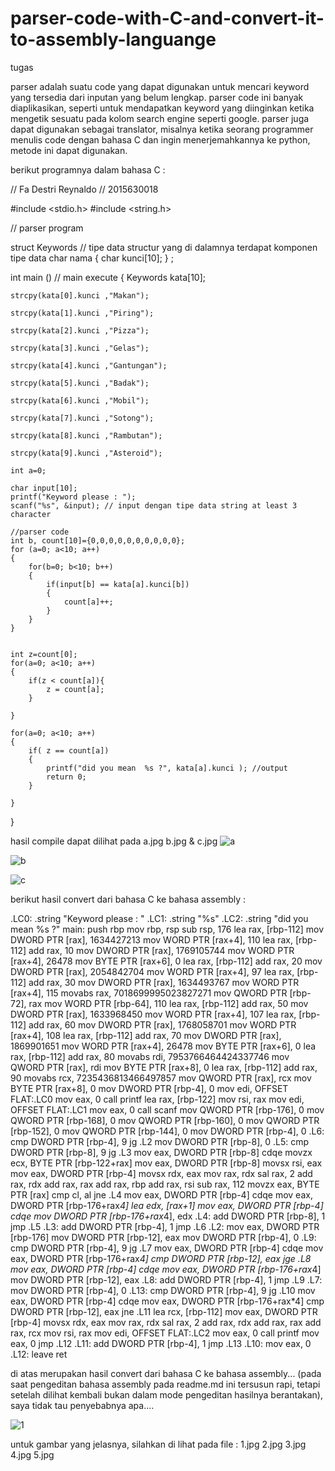 # parser-code-with-C-and-convert-it-to-assembly-languange
tugas

parser adalah suatu code yang dapat digunakan untuk mencari keyword yang tersedia dari inputan yang belum lengkap.
parser code ini banyak diaplikasikan, seperti untuk mendapatkan keyword yang diinginkan ketika mengetik sesuatu pada kolom search engine seperti google.
parser juga dapat digunakan sebagai translator, misalnya ketika seorang programmer menulis code dengan bahasa C dan ingin menerjemahkannya ke python, metode ini dapat digunakan.

berikut programnya dalam bahasa C :

// Fa Destri Reynaldo
// 2015630018


#include <stdio.h>
#include <string.h>

// parser program


struct Keywords // tipe data structur yang di dalamnya terdapat komponen tipe data char nama
{
	char kunci[10];
} ;

int main () // main execute
{
	Keywords kata[10];
	
	strcpy(kata[0].kunci ,"Makan");

	strcpy(kata[1].kunci ,"Piring");

	strcpy(kata[2].kunci ,"Pizza");

	strcpy(kata[3].kunci ,"Gelas");

	strcpy(kata[4].kunci ,"Gantungan");

	strcpy(kata[5].kunci ,"Badak");
	
	strcpy(kata[6].kunci ,"Mobil");
	
	strcpy(kata[7].kunci ,"Sotong");
	
	strcpy(kata[8].kunci ,"Rambutan");
	
	strcpy(kata[9].kunci ,"Asteroid");

	int a=0;

	char input[10];
	printf("Keyword please : ");
	scanf("%s", &input); // input dengan tipe data string at least 3 character
	
	//parser code
	int b, count[10]={0,0,0,0,0,0,0,0,0,0};
	for (a=0; a<10; a++)
	{
		for(b=0; b<10; b++)
		{
			if(input[b] == kata[a].kunci[b])
			{
				count[a]++;
			}
		}
	}

	
	int z=count[0];
	for(a=0; a<10; a++)
	{
		if(z < count[a]){
			z = count[a];
		}
		
	}

	for(a=0; a<10; a++)
	{
		if( z == count[a])
		{
			printf("did you mean  %s ?", kata[a].kunci ); //output
			return 0; 
		}

	}


}

hasil compile dapat dilihat pada a.jpg b.jpg & c.jpg
![a](https://user-images.githubusercontent.com/32272275/34321177-8c739634-e83b-11e7-9db3-145953f60c1d.jpg)

![b](https://user-images.githubusercontent.com/32272275/34321179-920fa948-e83b-11e7-9514-acf4e9cff406.jpg)

![c](https://user-images.githubusercontent.com/32272275/34321182-98ba1a1c-e83b-11e7-8460-e9a7653e08dc.jpg)


berikut hasil convert dari bahasa C ke bahasa assembly : 

.LC0:
  .string "Keyword please : "
.LC1:
  .string "%s"
.LC2:
  .string "did you mean %s ?"
main:
  push rbp
  mov rbp, rsp
  sub rsp, 176
  lea rax, [rbp-112]
  mov DWORD PTR [rax], 1634427213
  mov WORD PTR [rax+4], 110
  lea rax, [rbp-112]
  add rax, 10
  mov DWORD PTR [rax], 1769105744
  mov WORD PTR [rax+4], 26478
  mov BYTE PTR [rax+6], 0
  lea rax, [rbp-112]
  add rax, 20
  mov DWORD PTR [rax], 2054842704
  mov WORD PTR [rax+4], 97
  lea rax, [rbp-112]
  add rax, 30
  mov DWORD PTR [rax], 1634493767
  mov WORD PTR [rax+4], 115
  movabs rax, 7018699995023827271
  mov QWORD PTR [rbp-72], rax
  mov WORD PTR [rbp-64], 110
  lea rax, [rbp-112]
  add rax, 50
  mov DWORD PTR [rax], 1633968450
  mov WORD PTR [rax+4], 107
  lea rax, [rbp-112]
  add rax, 60
  mov DWORD PTR [rax], 1768058701
  mov WORD PTR [rax+4], 108
  lea rax, [rbp-112]
  add rax, 70
  mov DWORD PTR [rax], 1869901651
  mov WORD PTR [rax+4], 26478
  mov BYTE PTR [rax+6], 0
  lea rax, [rbp-112]
  add rax, 80
  movabs rdi, 7953766464424337746
  mov QWORD PTR [rax], rdi
  mov BYTE PTR [rax+8], 0
  lea rax, [rbp-112]
  add rax, 90
  movabs rcx, 7235436813466497857
  mov QWORD PTR [rax], rcx
  mov BYTE PTR [rax+8], 0
  mov DWORD PTR [rbp-4], 0
  mov edi, OFFSET FLAT:.LC0
  mov eax, 0
  call printf
  lea rax, [rbp-122]
  mov rsi, rax
  mov edi, OFFSET FLAT:.LC1
  mov eax, 0
  call scanf
  mov QWORD PTR [rbp-176], 0
  mov QWORD PTR [rbp-168], 0
  mov QWORD PTR [rbp-160], 0
  mov QWORD PTR [rbp-152], 0
  mov QWORD PTR [rbp-144], 0
  mov DWORD PTR [rbp-4], 0
.L6:
  cmp DWORD PTR [rbp-4], 9
  jg .L2
  mov DWORD PTR [rbp-8], 0
.L5:
  cmp DWORD PTR [rbp-8], 9
  jg .L3
  mov eax, DWORD PTR [rbp-8]
  cdqe
  movzx ecx, BYTE PTR [rbp-122+rax]
  mov eax, DWORD PTR [rbp-8]
  movsx rsi, eax
  mov eax, DWORD PTR [rbp-4]
  movsx rdx, eax
  mov rax, rdx
  sal rax, 2
  add rax, rdx
  add rax, rax
  add rax, rbp
  add rax, rsi
  sub rax, 112
  movzx eax, BYTE PTR [rax]
  cmp cl, al
  jne .L4
  mov eax, DWORD PTR [rbp-4]
  cdqe
  mov eax, DWORD PTR [rbp-176+rax*4]
  lea edx, [rax+1]
  mov eax, DWORD PTR [rbp-4]
  cdqe
  mov DWORD PTR [rbp-176+rax*4], edx
.L4:
  add DWORD PTR [rbp-8], 1
  jmp .L5
.L3:
  add DWORD PTR [rbp-4], 1
  jmp .L6
.L2:
  mov eax, DWORD PTR [rbp-176]
  mov DWORD PTR [rbp-12], eax
  mov DWORD PTR [rbp-4], 0
.L9:
  cmp DWORD PTR [rbp-4], 9
  jg .L7
  mov eax, DWORD PTR [rbp-4]
  cdqe
  mov eax, DWORD PTR [rbp-176+rax*4]
  cmp DWORD PTR [rbp-12], eax
  jge .L8
  mov eax, DWORD PTR [rbp-4]
  cdqe
  mov eax, DWORD PTR [rbp-176+rax*4]
  mov DWORD PTR [rbp-12], eax
.L8:
  add DWORD PTR [rbp-4], 1
  jmp .L9
.L7:
  mov DWORD PTR [rbp-4], 0
.L13:
  cmp DWORD PTR [rbp-4], 9
  jg .L10
  mov eax, DWORD PTR [rbp-4]
  cdqe
  mov eax, DWORD PTR [rbp-176+rax*4]
  cmp DWORD PTR [rbp-12], eax
  jne .L11
  lea rcx, [rbp-112]
  mov eax, DWORD PTR [rbp-4]
  movsx rdx, eax
  mov rax, rdx
  sal rax, 2
  add rax, rdx
  add rax, rax
  add rax, rcx
  mov rsi, rax
  mov edi, OFFSET FLAT:.LC2
  mov eax, 0
  call printf
  mov eax, 0
  jmp .L12
.L11:
  add DWORD PTR [rbp-4], 1
  jmp .L13
.L10:
  mov eax, 0
.L12:
  leave
  ret

di atas merupakan hasil convert dari bahasa C ke bahasa assembly...
(pada saat pengeditan bahasa assembly pada readme.md ini tersusun rapi, tetapi setelah dilihat kembali bukan dalam mode pengeditan hasilnya berantakan), saya tidak tau penyebabnya apa....


![1](https://user-images.githubusercontent.com/32272275/34321162-4347bfbc-e83b-11e7-930d-e21500ac1b90.jpg)

untuk gambar yang jelasnya, silahkan di lihat pada file :
1.jpg
2.jpg
3.jpg
4.jpg
5.jpg
